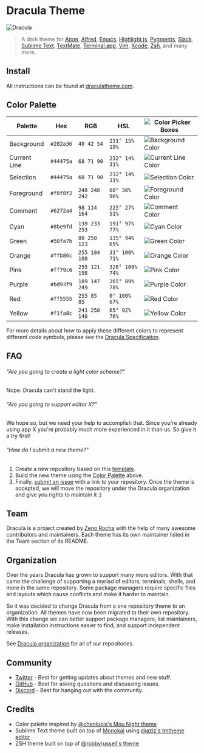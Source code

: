 # Dracula Theme

![Dracula](https://draculatheme.com/static/img/dracula.gif)

> A dark theme for [Atom](http://atom.io/), [Alfred](http://www.alfredapp.com/), [Emacs](https://www.gnu.org/software/emacs/), [Highlight.js](https://highli/www.jetbrains.com/), [Pygments](http://pygments.org/), [Slack](http://slack.com), [Sublime Text](http://www.sublimetext.com/3), [TextMate](http://macromates.com/), [Terminal.app](http://www.apple.com/osx/apps), [Vim](http://www.vim.org/), [Xcode](https://itunes.apple.com/us/app/xcode/id497799835), [Zsh](http://www.zsh.org/), and many more.

## Install

All instructions can be found at [draculatheme.com](https://draculatheme.com/).

## Color Palette

| Palette      | Hex       | RGB           | HSL             | ![Color Picker Boxes](https://draculatheme.com/static/img/color-boxes/eyedropper.png)   |
| ------------ | --------- | ------------- | --------------- | --------------------------------------------------------------------------------------- |
| Background   | `#282a36` | `40 42 54`    | `231° 15% 18%`  | ![Background Color](https://draculatheme.com/static/img/color-boxes/background.png)     |
| Current Line | `#44475a` | `68 71 90`    | `232° 14% 31%`  | ![Current Line Color](https://draculatheme.com/static/img/color-boxes/current_line.png) |
| Selection    | `#44475a` | `68 71 90`    | `232° 14% 31%`  | ![Selection Color](https://draculatheme.com/static/img/color-boxes/selection.png)       |
| Foreground   | `#f8f8f2` | `248 248 242` | `60° 30% 96%`   | ![Foreground Color](https://draculatheme.com/static/img/color-boxes/foreground.png)     |
| Comment      | `#6272a4` | `98 114 164`  | `225° 27% 51%`  | ![Comment Color](https://draculatheme.com/static/img/color-boxes/comment.png)           |
| Cyan         | `#8be9fd` | `139 233 253` | `191° 97% 77%`  | ![Cyan Color](https://draculatheme.com/static/img/color-boxes/cyan.png)                 |
| Green        | `#50fa7b` | `80 250 123`  | `135° 94% 65%`  | ![Green Color](https://draculatheme.com/static/img/color-boxes/green.png)               |
| Orange       | `#ffb86c` | `255 184 108` | `31° 100% 71%`  | ![Orange Color](https://draculatheme.com/static/img/color-boxes/orange.png)             |
| Pink         | `#ff79c6` | `255 121 198` | `326° 100% 74%` | ![Pink Color](https://draculatheme.com/static/img/color-boxes/pink.png)                 |
| Purple       | `#bd93f9` | `189 147 249` | `265° 89% 78%`  | ![Purple Color](https://draculatheme.com/static/img/color-boxes/purple.png)             |
| Red          | `#ff5555` | `255 85 85`   | `0° 100% 67%`   | ![Red Color](https://draculatheme.com/static/img/color-boxes/red.png)                   |
| Yellow       | `#f1fa8c` | `241 250 140` | `65° 92% 76%`   | ![Yellow Color](https://draculatheme.com/static/img/color-boxes/yellow.png)             |

For more details about how to apply these different colors to represent different code symbols, please see the [Dracula Specification](https://spec.draculatheme.com).

## FAQ

###### "Are you going to create a light color scheme?"

Nope. Dracula can't stand the light.

###### "Are you going to support editor X?"

We hope so, but we need your help to accomplish that. Since you're already using app X you're probably much more experienced in it than us. So give it a try first!

###### "How do I submit a new theme?"

1. Create a new repository based on this [template](https://github.com/dracula/template).
2. Build the new theme using the [Color Palette](#color-palette) above.
3. Finally, [submit an issue](https://github.com/dracula/dracula-theme/issues/new) with a link to your repository. Once the theme is accepted, we will move the repository under the Dracula organization and give you rights to maintain it :)

## Team

Dracula is a project created by [Zeno Rocha](https://github.com/zenorocha/) with the help of many awesome contributors and maintainers. Each theme has its own maintainer listed in the Team section of its README.

## Organization

Over the years Dracula has grown to support many more editors. With that came the challenge of supporting a myriad of editors, terminals, shells, and more in the same repository. Some package managers require specific files and layouts which cause conflicts and make it harder to maintain.

So it was decided to change Dracula from a one repository theme to an organization. All themes have now been migrated to their own repository. With this change we can better support package managers, list maintainers, make installation instructions easier to find, and support independent releases.

See [Dracula organization](https://github.com/dracula) for all of our repositories.

## Community

- [Twitter](https://twitter.com/draculatheme) - Best for getting updates about themes and new stuff.
- [GitHub](https://github.com/dracula/dracula-theme/discussions) - Best for asking questions and discussing issues.
- [Discord](https://draculatheme.com/discord-invite) - Best for hanging out with the community.

## Credits

- Color palette inspired by [@chenluois's Mou Night theme](http://mouapp.com/)
- Sublime Text theme built on top of [Monokai](http://tmtheme-editor.herokuapp.com/#/Monokai-sublime) using [@aziz's tmtheme editor](http://tmtheme-editor.herokuapp.com/)
- ZSH theme built on top of [@robbyrussell's theme](https://github.com/robbyrussell/oh-my-zsh/blob/master/themes/robbyrussell.zsh-theme)
